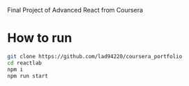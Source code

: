 Final Project of Advanced React from Coursera

# How to run
```bash
git clone https://github.com/lad94220/coursera_portfolio
cd reactlab
npm i
npm run start
```
